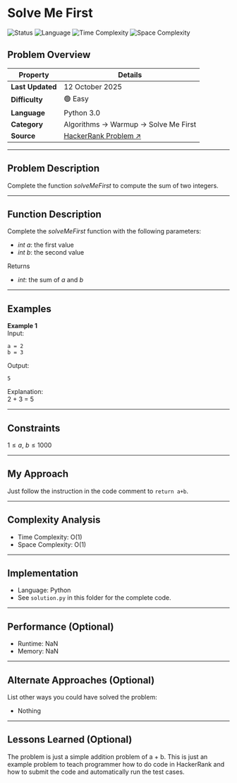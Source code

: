 # Solve Me First

![Status](https://img.shields.io/badge/Status-Solved-brightgreen)
![Language](https://img.shields.io/badge/Language-Python-blue)
![Time Complexity](https://img.shields.io/badge/Time%20Complexity-O(n)-beige)
![Space Complexity](https://img.shields.io/badge/Space%20Complexity-O(n)-9cf)

## Problem Overview

| Property | Details |
|----------|---------|
| **Last Updated** | 12 October 2025 |
| **Difficulty** | 🟢 Easy |
| **Language** | Python 3.0 |
| **Category** | Algorithms → Warmup → Solve Me First |
| **Source** | [HackerRank Problem ↗](https://www.hackerrank.com/challenges/solve-me-first/problem) |

---

## Problem Description
Complete the function $solveMeFirst$ to compute the sum of two integers.

---

## Function Description
Complete the $solveMeFirst$ function with the following parameters:
* $int\ a$: the first value
* $int\ b$: the second value

Returns
* $int$: the sum of $a$ and $b$

---

## Examples
**Example 1**  
Input: <br/>
```
a = 2
b = 3
```

Output: <br/>
```
5
```

Explanation: <br/>
2 + 3 = 5

---

## Constraints
$1 \leq a,\ b \leq 1000$

---

## My Approach
Just follow the instruction in the code comment to `return a+b`.

---

## Complexity Analysis
* Time Complexity: O(1)
* Space Complexity: O(1)

---

## Implementation
* Language: Python
* See `solution.py` in this folder for the complete code.

---

## Performance (Optional)
* Runtime: NaN
* Memory: NaN

---

## Alternate Approaches (Optional)
List other ways you could have solved the problem:
* Nothing

---

## Lessons Learned (Optional)
The problem is just a simple addition problem of a + b. This is just an example problem to teach programmer how to do code in HackerRank and how to submit the code and automatically run the test cases.

